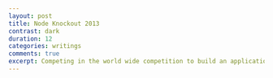 ```yaml
---
layout: post
title: Node Knockout 2013
contrast: dark
duration: 12
categories: writings
comments: true
excerpt: Competing in the world wide competition to build an application with NodeJS.
---
```


